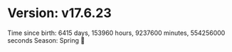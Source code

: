 # Version: v17.6.23
Time since birth: 6415 days, 153960 hours, 9237600 minutes, 554256000 seconds
Season: Spring 🌸
